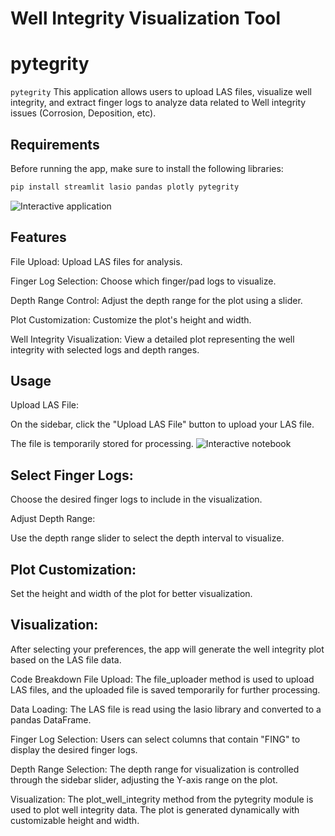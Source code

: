 # Well Integrity Visualization Tool

# pytegrity

`pytegrity` 
This application allows users to upload LAS files, visualize well integrity, and extract finger logs to analyze data related to Well integrity issues (Corrosion, Deposition, etc).

## Requirements
Before running the app, make sure to install the following libraries:

```bash
pip install streamlit lasio pandas plotly pytegrity
``` 

![Interactive application](images/stream.png)

## Features
File Upload: Upload LAS files for analysis.

Finger Log Selection: Choose which finger/pad logs to visualize.

Depth Range Control: Adjust the depth range for the plot using a slider.

Plot Customization: Customize the plot's height and width.

Well Integrity Visualization: View a detailed plot representing the well integrity with selected logs and depth ranges.

## Usage
Upload LAS File:

On the sidebar, click the "Upload LAS File" button to upload your LAS file.

The file is temporarily stored for processing.
![Interactive notebook](images/jup.png)
## Select Finger Logs:

Choose the desired finger logs to include in the visualization.

Adjust Depth Range:

Use the depth range slider to select the depth interval to visualize.

## Plot Customization:

Set the height and width of the plot for better visualization.

## Visualization:

After selecting your preferences, the app will generate the well integrity plot based on the LAS file data.

Code Breakdown
File Upload:
The file_uploader method is used to upload LAS files, and the uploaded file is saved temporarily for further processing.

Data Loading:
The LAS file is read using the lasio library and converted to a pandas DataFrame.

Finger Log Selection:
Users can select columns that contain "FING" to display the desired finger logs.

Depth Range Selection:
The depth range for visualization is controlled through the sidebar slider, adjusting the Y-axis range on the plot.

Visualization:
The plot_well_integrity method from the pytegrity module is used to plot well integrity data. The plot is generated dynamically with customizable height and width.